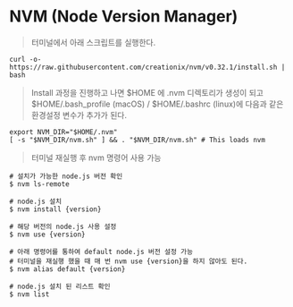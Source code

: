 # NVM (Node Version Manager)
> 터미널에서 아래 스크립트를 실행한다. 

```
curl -o- https://raw.githubusercontent.com/creationix/nvm/v0.32.1/install.sh | bash
```


> Install 과정을 진행하고 나면 $HOME 에 .nvm 디렉토리가 생성이 되고  
  $HOME/.bash_profile (macOS) / $HOME/.bashrc (linux)에 다음과 같은 환경설정 변수가 추가가 된다.

```
export NVM_DIR="$HOME/.nvm"
[ -s "$NVM_DIR/nvm.sh" ] && . "$NVM_DIR/nvm.sh" # This loads nvm
```


> 터미널 재실행 후 nvm 명령어 사용 가능  

```
# 설치가 가능한 node.js 버전 확인
$ nvm ls-remote

# node.js 설치
$ nvm install {version}

# 해당 버전의 node.js 사용 설정
$ nvm use {version}

# 아래 명령어를 통하여 default node.js 버전 설정 가능
# 터미널을 재실행 했을 때 매 번 nvm use {version}을 하지 않아도 된다.
$ nvm alias default {version}

# node.js 설치 된 리스트 확인
$ nvm list
```
